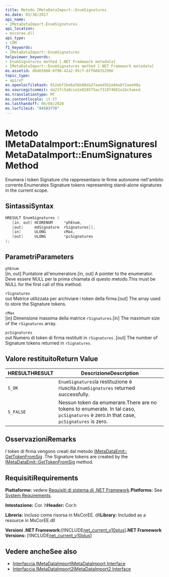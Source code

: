 ```yaml
---
title: Metodo IMetaDataImport::EnumSignatures
ms.date: 03/30/2017
api_name:
- IMetaDataImport.EnumSignatures
api_location:
- mscoree.dll
api_type:
- COM
f1_keywords:
- IMetaDataImport::EnumSignatures
helpviewer_keywords:
- EnumSignatures method [.NET Framework metadata]
- IMetaDataImport::EnumSignatures method [.NET Framework metadata]
ms.assetid: d0d65060-6f90-42a2-95cf-6ffb04352996
topic_type:
- apiref
ms.openlocfilehash: 652ebf1be6a58e08da27aaed5b2e84a8f2aee98a
ms.sourcegitcommit: da21fc5a8cce1e028575acf31974681a1bc5aeed
ms.translationtype: MT
ms.contentlocale: it-IT
ms.lasthandoff: 06/08/2020
ms.locfileid: "84503770"
---
```

# <a name="imetadataimportenumsignatures-method"></a><span data-ttu-id="ba612-102">Metodo IMetaDataImport::EnumSignatures</span><span class="sxs-lookup"><span data-stu-id="ba612-102">IMetaDataImport::EnumSignatures Method</span></span>
<span data-ttu-id="ba612-103">Enumera i token Signature che rappresentano le firme autonome nell'ambito corrente.</span><span class="sxs-lookup"><span data-stu-id="ba612-103">Enumerates Signature tokens representing stand-alone signatures in the current scope.</span></span>  
  
## <a name="syntax"></a><span data-ttu-id="ba612-104">Sintassi</span><span class="sxs-lookup"><span data-stu-id="ba612-104">Syntax</span></span>  
  
```cpp  
HRESULT EnumSignatures (  
   [in, out] HCORENUM     *phEnum,  
   [out]     mdSignature  rSignatures[],  
   [in]      ULONG        cMax,  
   [out]     ULONG        *pcSignatures  
);  
```  
  
## <a name="parameters"></a><span data-ttu-id="ba612-105">Parametri</span><span class="sxs-lookup"><span data-stu-id="ba612-105">Parameters</span></span>  
 `phEnum`  
 <span data-ttu-id="ba612-106">[in, out] Puntatore all'enumeratore.</span><span class="sxs-lookup"><span data-stu-id="ba612-106">[in, out] A pointer to the enumerator.</span></span> <span data-ttu-id="ba612-107">Deve essere NULL per la prima chiamata di questo metodo.</span><span class="sxs-lookup"><span data-stu-id="ba612-107">This must be NULL for the first call of this method.</span></span>  
  
 `rSignatures`  
 <span data-ttu-id="ba612-108">out Matrice utilizzata per archiviare i token della firma.</span><span class="sxs-lookup"><span data-stu-id="ba612-108">[out] The array used to store the Signature tokens.</span></span>  
  
 `cMax`  
 <span data-ttu-id="ba612-109">[in] Dimensione massima della matrice `rSignatures`.</span><span class="sxs-lookup"><span data-stu-id="ba612-109">[in] The maximum size of the `rSignatures` array.</span></span>  
  
 `pcSignatures`  
 <span data-ttu-id="ba612-110">out Numero di token di firma restituiti in `rSignatures` .</span><span class="sxs-lookup"><span data-stu-id="ba612-110">[out] The number of Signature tokens returned in `rSignatures`.</span></span>  
  
## <a name="return-value"></a><span data-ttu-id="ba612-111">Valore restituito</span><span class="sxs-lookup"><span data-stu-id="ba612-111">Return Value</span></span>  
  
|<span data-ttu-id="ba612-112">HRESULT</span><span class="sxs-lookup"><span data-stu-id="ba612-112">HRESULT</span></span>|<span data-ttu-id="ba612-113">Descrizione</span><span class="sxs-lookup"><span data-stu-id="ba612-113">Description</span></span>|  
|-------------|-----------------|  
|`S_OK`|<span data-ttu-id="ba612-114">`EnumSignatures`la restituzione è riuscita.</span><span class="sxs-lookup"><span data-stu-id="ba612-114">`EnumSignatures` returned successfully.</span></span>|  
|`S_FALSE`|<span data-ttu-id="ba612-115">Nessun token da enumerare.</span><span class="sxs-lookup"><span data-stu-id="ba612-115">There are no tokens to enumerate.</span></span> <span data-ttu-id="ba612-116">In tal caso, `pcSignatures` è zero.</span><span class="sxs-lookup"><span data-stu-id="ba612-116">In that case, `pcSignatures` is zero.</span></span>|  
  
## <a name="remarks"></a><span data-ttu-id="ba612-117">Osservazioni</span><span class="sxs-lookup"><span data-stu-id="ba612-117">Remarks</span></span>  
 <span data-ttu-id="ba612-118">I token di firma vengono creati dal metodo [IMetaDataEmit:: GetTokenFromSig](imetadataemit-gettokenfromsig-method.md) .</span><span class="sxs-lookup"><span data-stu-id="ba612-118">The Signature tokens are created by the [IMetaDataEmit::GetTokenFromSig](imetadataemit-gettokenfromsig-method.md) method.</span></span>  
  
## <a name="requirements"></a><span data-ttu-id="ba612-119">Requisiti</span><span class="sxs-lookup"><span data-stu-id="ba612-119">Requirements</span></span>  
 <span data-ttu-id="ba612-120">**Piattaforme:** vedere [Requisiti di sistema di .NET Framework](../../get-started/system-requirements.md).</span><span class="sxs-lookup"><span data-stu-id="ba612-120">**Platforms:** See [System Requirements](../../get-started/system-requirements.md).</span></span>  
  
 <span data-ttu-id="ba612-121">**Intestazione:** Cor. h</span><span class="sxs-lookup"><span data-stu-id="ba612-121">**Header:** Cor.h</span></span>  
  
 <span data-ttu-id="ba612-122">**Libreria:** Incluso come risorsa in MsCorEE. dll</span><span class="sxs-lookup"><span data-stu-id="ba612-122">**Library:** Included as a resource in MsCorEE.dll</span></span>  
  
 <span data-ttu-id="ba612-123">**Versioni .NET Framework:**[!INCLUDE[net_current_v10plus](../../../../includes/net-current-v10plus-md.md)]</span><span class="sxs-lookup"><span data-stu-id="ba612-123">**.NET Framework Versions:** [!INCLUDE[net_current_v10plus](../../../../includes/net-current-v10plus-md.md)]</span></span>  
  
## <a name="see-also"></a><span data-ttu-id="ba612-124">Vedere anche</span><span class="sxs-lookup"><span data-stu-id="ba612-124">See also</span></span>

- [<span data-ttu-id="ba612-125">Interfaccia IMetaDataImport</span><span class="sxs-lookup"><span data-stu-id="ba612-125">IMetaDataImport Interface</span></span>](imetadataimport-interface.md)
- [<span data-ttu-id="ba612-126">Interfaccia IMetaDataImport2</span><span class="sxs-lookup"><span data-stu-id="ba612-126">IMetaDataImport2 Interface</span></span>](imetadataimport2-interface.md)

